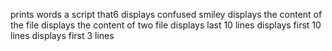 prints words
a script that6 displays confused smiley
displays the content of the file
displays the content of two file
displays last 10 lines
displays first 10 lines
displays first 3 lines
